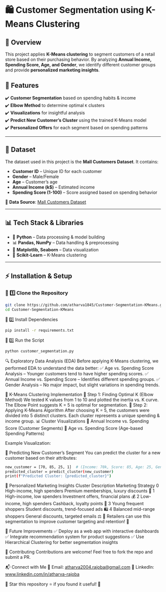 # 🛍️ Customer Segmentation using K-Means Clustering

## 📌 Overview  
This project applies **K-Means clustering** to segment customers of a retail store based on their purchasing behavior. By analyzing **Annual Income, Spending Score, Age, and Gender**, we identify different customer groups and provide **personalized marketing insights**.  

## 🚀 Features  
✔️ **Customer Segmentation** based on spending habits & income  
✔️ **Elbow Method** to determine optimal `K` clusters  
✔️ **Visualizations** for insightful analysis  
✔️ **Predict New Customer’s Cluster** using the trained K-Means model  
✔️ **Personalized Offers** for each segment based on spending patterns  

---

## 📂 Dataset  
The dataset used in this project is the **Mall Customers Dataset**. It contains:  
- **Customer ID** – Unique ID for each customer  
- **Gender** – Male/Female  
- **Age** – Customer’s age  
- **Annual Income (k$)** – Estimated income  
- **Spending Score (1-100)** – Score assigned based on spending behavior  

🔹 **Data Source**: [Mall Customers Dataset](https://www.kaggle.com/vjchoudhary7/customer-segmentation-tutorial-in-python)  

---

## 📊 Tech Stack & Libraries  
- 🐍 **Python** – Data processing & model building  
- 📊 **Pandas, NumPy** – Data handling & preprocessing  
- 🎨 **Matplotlib, Seaborn** – Data visualization  
- 🤖 **Scikit-Learn** – K-Means clustering  

---

## ⚡ Installation & Setup  

### 🔹 1️⃣ Clone the Repository  
```sh
git clone https://github.com/atharva1845/Customer-Segmentation-KMeans.git
cd Customer-Segmentation-KMeans
```
🔹 2️⃣ Install Dependencies
```sh
pip install -r requirements.txt
```

🔹 3️⃣ Run the Script
```sh
python customer_segmentation.py
```

🔍 Exploratory Data Analysis (EDA)
Before applying K-Means clustering, we performed EDA to understand the data better:
✅ Age vs. Spending Score Analysis – Younger customers tend to have higher spending scores.
✅ Annual Income vs. Spending Score – Identifies different spending groups.
✅ Gender Analysis – No major impact, but slight variations in spending trends.

📌 K-Means Clustering Implementation
🔹 Step 1: Finding Optimal K (Elbow Method)
We tested K values from 1 to 10 and plotted the inertia vs. K curve.
The Elbow Point suggests K = 5 is optimal for segmentation.
🔹 Step 2: Applying K-Means Algorithm
After choosing K = 5, the customers were divided into 5 distinct clusters.
Each cluster represents a unique spending & income group.
📊 Cluster Visualizations
📌 Annual Income vs. Spending Score (Customer Segments)
📌 Age vs. Spending Score (Age-based Spending Patterns)

Example Visualization:

🔮 Predicting New Customer’s Segment
You can predict the cluster for a new customer based on their attributes:

```sh
new_customer = [70, 85, 25, 1]  # (Income: 70k, Score: 85, Age: 25, Gender: Female)
predicted_cluster = predict_cluster(new_customer)
print(f"Predicted Cluster: {predicted_cluster}")
```

🎯 Personalized Marketing Insights
Cluster	Description	Marketing Strategy
0	High-income, high spenders	Premium memberships, luxury discounts 💎
1	High-income, low spenders	Investment offers, financial plans 💰
2	Low-income, high spenders	Cashback, loyalty points 🎁
3	Young frequent shoppers	Student discounts, trend-focused ads 🛍️
4	Balanced mid-range shoppers	General discounts, targeted emails ⚖️
🔹 Retailers can use this segmentation to improve customer targeting and retention! 🚀

📌 Future Improvements
✅ Deploy as a web app with interactive dashboards
✅ Integrate recommendation system for product suggestions
✅ Use Hierarchical Clustering for better segmentation insights

🤝 Contributing
Contributions are welcome! Feel free to fork the repo and submit a PR.

📬 Connect with Me
📧 Email: atharva2004.rajoba@gmail.com
🔗 LinkedIn: www.linkedin.com/in/atharva-rajoba

📌 Star this repository ⭐ if you found it useful! 🚀
